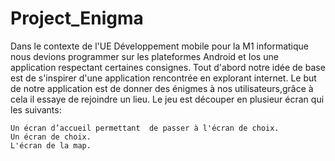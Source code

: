 # Project_Enigma
Dans le contexte de l'UE Développement mobile pour la M1 informatique nous devions programmer sur les plateformes Android 
et Ios une application respectant certaines consignes. Tout d'abord notre idée de base est de s'inspirer d'une application 
rencontrée en explorant internet. Le but de notre application est de donner des énigmes à nos utilisateurs,grâce à cela il 
essaye de rejoindre un lieu. Le jeu est découper en plusieur écran qui les suivants:

    Un écran d’accueil permettant  de passer à l'écran de choix.
    Un écran de choix.
    L'écran de la map.
